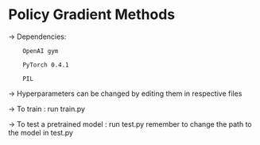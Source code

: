 # Policy Gradient Methods

-> Dependencies:

        OpenAI gym

        PyTorch 0.4.1

        PIL


-> Hyperparameters can be changed by editing them in respective files

-> To train : run train.py


-> To test a pretrained model : run test.py remember to change the path to the model in test.py



